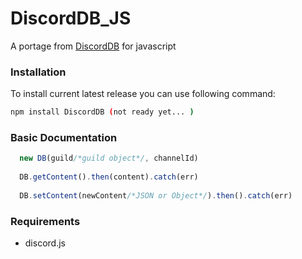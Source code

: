 # DiscordDB_JS

A portage from [DiscordDB](https://github.com/weibeu/DiscordDB) for javascript

### Installation
To install current latest release you can use following command:
```sh
npm install DiscordDB (not ready yet... )
```


### Basic Documentation
```javascript
  new DB(guild/*guild object*/, channelId)
  
  DB.getContent().then(content).catch(err)
  
  DB.setContent(newContent/*JSON or Object*/).then().catch(err)
```


### Requirements
* discord.js

